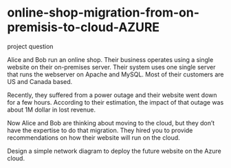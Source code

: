 # online-shop-migration-from-on-premisis-to-cloud-AZURE
project question 

Alice and Bob run an online shop. Their business operates using a single website on their on-premises server. Their system uses one single server that runs the webserver on Apache and MySQL. Most of their customers are US and Canada based. 

Recently, they suffered from a power outage and their website went down for a few hours. According to their estimation, the impact of that outage was about 1M dollar in lost revenue. 

Now Alice and Bob are thinking about moving to the cloud, but they don’t have the expertise to do that migration. They hired you to provide recommendations on how their website will run on the cloud. 

 Design a simple network diagram to deploy the future website on the Azure cloud.
